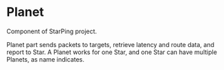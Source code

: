 # Planet
Component of StarPing project.

Planet part sends packets to targets, retrieve latency and route data, and
report to Star. A Planet works for one Star, and one Star can have multiple
Planets, as name indicates.